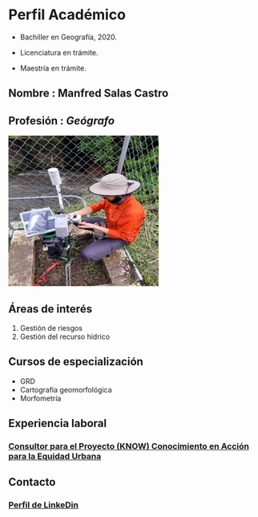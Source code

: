 # Perfil Académico

* Bachiller en Geografía, 2020.
    
* Licenciatura en trámite.
    
* Maestría en trámite.
    

## **Nombre** : Manfred Salas Castro

## **Profesión** : *Geógrafo*

<img src="CV.jpg" alt="CV" width="300" height="300" />

## Áreas de interés
1. Gestión de riesgos  
2. Gestión del recurso hídrico

## Cursos de especialización
- GRD
- Cartografía geomorfológica
- Morfometría

## Experiencia laboral 
### [Consultor para el Proyecto (KNOW) Conocimiento en Acción para la Equidad Urbana](https://www.urbantransformations.ox.ac.uk/project/knowledge-in-action-for-urban-equality-know/#:~:text=Knowledge%20in%20Action%20for%20Urban%20Equality%20(KNOW)%20is%20a%20response,transformative%20research%2C%20and%20capacity%20building.)
## Contacto   
### [Perfil de LinkeDin](https://cr.linkedin.com/in/manfredsalascastro)


